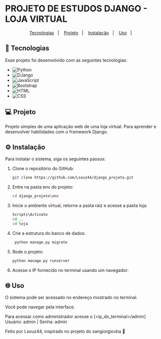 # PROJETO DE ESTUDOS DJANGO - LOJA VIRTUAL

<p align="center">
  <a href="#-tecnologias">Tecnologias</a>&nbsp;&nbsp;&nbsp;|&nbsp;&nbsp;&nbsp;
  <a href="#-projeto">Projeto</a>&nbsp;&nbsp;&nbsp;|&nbsp;&nbsp;&nbsp;
  <a href="#-instalação">Instalação</a>&nbsp;&nbsp;&nbsp;|&nbsp;&nbsp;&nbsp;
  <a href="#-uso">Uso</a>&nbsp;&nbsp;&nbsp;|&nbsp;&nbsp;&nbsp;
</p>


## 🚀 Tecnologias

Esse projeto foi desenvolvido com as seguintes tecnologias:

- ![Python](https://img.shields.io/badge/Python-blue)
- ![DJango](https://img.shields.io/badge/DJango-green)
- ![JavaScript](https://img.shields.io/badge/JavaScript-yellow)
- ![Bootstrap](https://img.shields.io/badge/Bootstrap-purple)
- ![HTML](https://img.shields.io/badge/HTML-orange)
- ![CSS](https://img.shields.io/badge/CSS-blue)


## 💻 Projeto

Projeto simples de uma aplicação web de uma loja virtual. Para aprender e desenvolver habilidades com o framework Django.


## ⚙️ Instalação

Para instalar o sistema, siga os seguintes passos:

1. Clone o repositório do GitHub:

    ```bash
    git clone https://github.com/Lsouz44/django_projeto.git
    ```
    
2. Entre na pasta env do projeto:

    ```bash
    cd django_projeto\env
    ```

3. Inicie o ambiente virtual, retorne a pasta raíz e acesse a pasta loja:

    ```bash
    Scripts\Activate
    cd ..
    cd loja
    ```

4. Crie a estrutura do banco de dados:

   ```bash
    python manage.py migrate
    ```

5. Rode o projeto:

    ```bash
    python manage.py runserver
    ```

6. Acesse o IP fornecido no terminal usando um navegador:


## 🌐 Uso

O sistema pode ser acessado no endereço mostrado no terminal.

Você pode navegar pela interface.

Para acessar como administrador acesse o [<ip_do_terminal>/admin]
Usuário: admin   |   Senha: admin


Feito por Lsouz44, inspirado no projeto do sangiorgiovba :wave:
